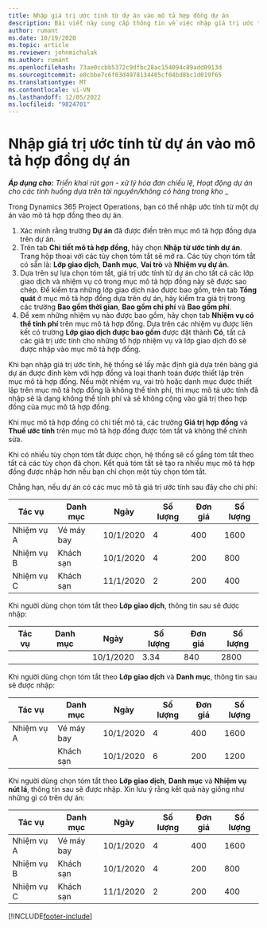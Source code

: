```yaml
---
title: Nhập giá trị ước tính từ dự án vào mô tả hợp đồng dự án
description: Bài viết này cung cấp thông tin về việc nhập giá trị ước tính tài chính từ dự án vào mục mô tả hợp đồng.
author: rumant
ms.date: 10/19/2020
ms.topic: article
ms.reviewer: johnmichalak
ms.author: rumant
ms.openlocfilehash: 73ae0ccbb5372c9dfbc28ac154094c89add0913d
ms.sourcegitcommit: e0cbbe7c6f03d4978134405cf04bd8bc1d019f65
ms.translationtype: MT
ms.contentlocale: vi-VN
ms.lasthandoff: 12/05/2022
ms.locfileid: "9824701"
---
```

# <a name="import-estimates-from-a-project-to-a-project-contract-line"></a>Nhập giá trị ước tính từ dự án vào mô tả hợp đồng dự án

_**Áp dụng cho:** Triển khai rút gọn - xử lý hóa đơn chiếu lệ, Hoạt động dự án cho các tình huống dựa trên tài nguyên/không có hàng trong kho_ _

Trong Dynamics 365 Project Operations, bạn có thể nhập ước tính từ một dự án vào mô tả hợp đồng theo dự án.

1. Xác minh rằng trường **Dự án** đã được điền trên mục mô tả hợp đồng dựa trên dự án.
2. Trên tab **Chi tiết mô tả hợp đồng**, hãy chọn **Nhập từ ước tính dự án**. Trang hộp thoại với các tùy chọn tóm tắt sẽ mở ra. Các tùy chọn tóm tắt có sẵn là: **Lớp giao dịch**, **Danh mục**, **Vai trò** và **Nhiệm vụ dự án**.
3. Dựa trên sự lựa chọn tóm tắt, giá trị ước tính từ dự án cho tất cả các lớp giao dịch và nhiệm vụ có trong mục mô tả hợp đồng này sẽ được sao chép. Để kiểm tra những lớp giao dịch nào được bao gồm, trên tab **Tổng quát** ở mục mô tả hợp đồng dựa trên dự án, hãy kiểm tra giá trị trong các trường **Bao gồm thời gian**, **Bao gồm chi phí** và **Bao gồm phí**. 
4. Để xem những nhiệm vụ nào được bao gồm, hãy chọn tab **Nhiệm vụ có thể tính phí** trên mục mô tả hợp đồng. Dựa trên các nhiệm vụ được liên kết có trường **Lớp giao dịch được bao gồm** được đặt thành **Có**, tất cả các giá trị ước tính cho những tổ hợp nhiệm vụ và lớp giao dịch đó sẽ được nhập vào mục mô tả hợp đồng.

Khi bạn nhập giá trị ước tính, hệ thống sẽ lấy mặc định giá dựa trên bảng giá dự án được đính kèm với hợp đồng và loại thanh toán được thiết lập trên mục mô tả hợp đồng. Nếu một nhiệm vụ, vai trò hoặc danh mục được thiết lập trên mục mô tả hợp đồng là không thể tính phí, thì mục mô tả ước tính đã nhập sẽ là dạng không thể tính phí và sẽ không cộng vào giá trị theo hợp đồng của mục mô tả hợp đồng.

Khi mục mô tả hợp đồng có chi tiết mô tả, các trường **Giá trị hợp đồng** và **Thuế ước tính** trên mục mô tả hợp đồng được tóm tắt và không thể chỉnh sửa.

Khi có nhiều tùy chọn tóm tắt được chọn, hệ thống sẽ cố gắng tóm tắt theo tất cả các tùy chọn đã chọn. Kết quả tóm tắt sẽ tạo ra nhiều mục mô tả hợp đồng được nhập hơn nếu bạn chỉ chọn một tùy chọn tóm tắt.

Chẳng hạn, nếu dự án có các mục mô tả giá trị ước tính sau đây cho chi phí:

| Tác vụ | Danh mục | Ngày | Số lượng | Đơn giá | Số lượng |
| --- | --- | --- | --- | --- | --- |
| Nhiệm vụ A | Vé máy bay | 10/1/2020 | 4 | 400 | 1600 |
| Nhiệm vụ B | Khách sạn | 10/1/2020 | 4 | 200 | 800 |
| Nhiệm vụ C | Khách sạn | 11/1/2020 | 2 | 200 | 400 |

Khi người dùng chọn tóm tắt theo **Lớp giao dịch**, thông tin sau sẽ được nhập:

| Tác vụ | Danh mục | Ngày | Số lượng | Đơn giá | Số lượng |
| --- | --- | --- | --- | --- | --- |
| &nbsp; | &nbsp; | 10/1/2020 | 3.34 | 840 | 2800 |

Khi người dùng chọn tóm tắt theo **Lớp giao dịch** và **Danh mục**, thông tin sau sẽ được nhập:

| Tác vụ | Danh mục | Ngày | Số lượng | Đơn giá | Số lượng |
| --- | --- | --- | --- | --- | --- |
| Nhiệm vụ A | Vé máy bay | 10/1/2020 | 4 | 400 | 1600 |
| &nbsp;| Khách sạn | 10/1/2020 | 6 | 200 | 1200 |

Khi người dùng chọn tóm tắt theo **Lớp giao dịch**, **Danh mục** và **Nhiệm vụ nút lá**, thông tin sau sẽ được nhập. Xin lưu ý rằng kết quả này giống như những gì có trên dự án:

| Tác vụ | Danh mục | Ngày | Số lượng | Đơn giá | Số lượng |
| --- | --- | --- | --- | --- | --- |
| Nhiệm vụ A | Vé máy bay | 10/1/2020 | 4 | 400 | 1600 |
| Nhiệm vụ B | Khách sạn | 10/1/2020 | 4 | 200 | 800 |
| Nhiệm vụ C | Khách sạn | 11/1/2020 | 2 | 200 | 400 |


[!INCLUDE[footer-include](../../includes/footer-banner.md)]
